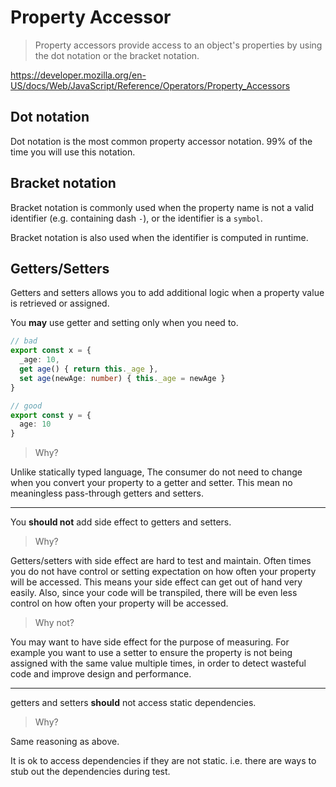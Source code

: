 # Property Accessor

> Property accessors provide access to an object's properties by using the dot notation or the bracket notation.

<https://developer.mozilla.org/en-US/docs/Web/JavaScript/Reference/Operators/Property_Accessors>

## Dot notation

Dot notation is the most common property accessor notation.
99% of the time you will use this notation.

## Bracket notation

Bracket notation is commonly used when the property name is not a valid identifier (e.g. containing dash `-`),
or the identifier is a `symbol`.

Bracket notation is also used when the identifier is computed in runtime.

## Getters/Setters

Getters and setters allows you to add additional logic when a property value is retrieved or assigned.

You **may** use getter and setting only when you need to.

```ts
// bad
export const x = {
  _age: 10,
  get age() { return this._age },
  set age(newAge: number) { this._age = newAge }
}

// good
export const y = {
  age: 10
}
```

> Why?

Unlike statically typed language,
The consumer do not need to change when you convert your property to a getter and setter.
This mean no meaningless pass-through getters and setters.

---

You **should not** add side effect to getters and setters.

> Why?

Getters/setters with side effect are hard to test and maintain.
Often times you do not have control or setting expectation on how often your property will be accessed.
This means your side effect can get out of hand very easily.
Also, since your code will be transpiled,
there will be even less control on how often your property will be accessed.

> Why not?

You may want to have side effect for the purpose of measuring.
For example you want to use a setter to ensure the property is not being assigned with the same value multiple times,
in order to detect wasteful code and improve design and performance.

---

getters and setters **should** not access static dependencies.

> Why?

Same reasoning as above.

It is ok to access dependencies if they are not static.
i.e. there are ways to stub out the dependencies during test.
